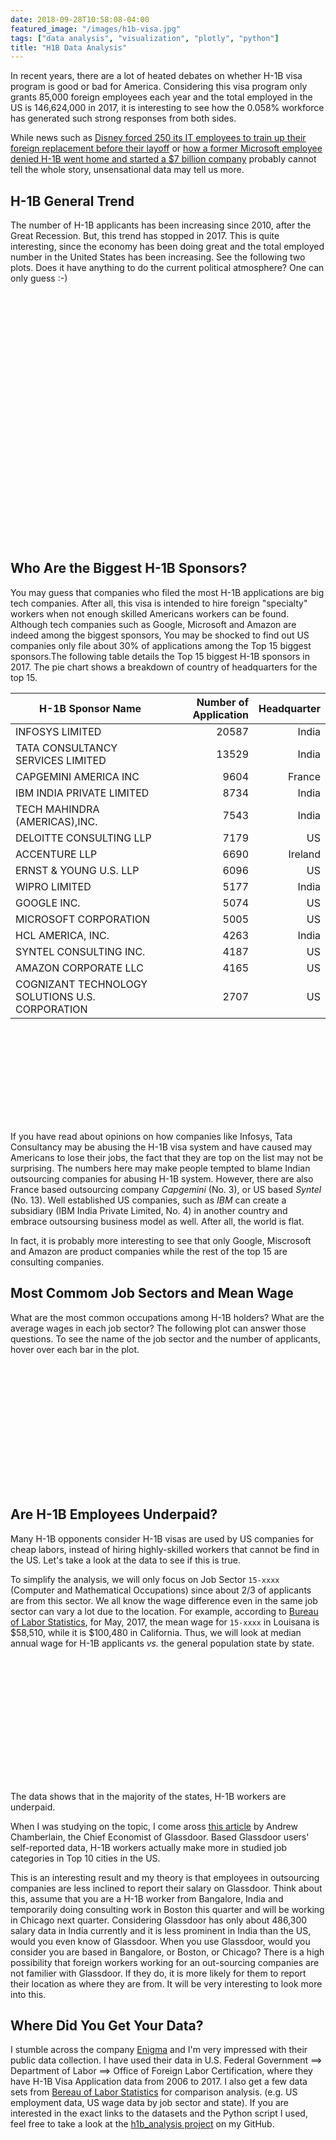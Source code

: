 ```yaml
---
date: 2018-09-28T10:58:08-04:00
featured_image: "/images/h1b-visa.jpg"
tags: ["data analysis", "visualization", "plotly", "python"]
title: "H1B Data Analysis"
---
```


In recent years, there are a lot of heated debates on whether H-1B visa program is good or bad for America. Considering this visa program only grants 85,000 foreign employees each year and the total employed in the US is 146,624,000 in 2017, it is interesting to see how the 0.058% workforce has generated such strong responses from both sides. 

While news such as [Disney forced 250 its IT employees to train up their foreign replacement before their layoff](https://www.nytimes.com/2015/06/04/us/last-task-after-layoff-at-disney-train-foreign-replacements.html) or [how a former Microsoft employee denied H-1B went home and started a $7 billion company](https://money.cnn.com/2017/02/02/news/india/snapdeal-india-kunal-bahl-h1b-visa/index.html) probably cannot tell the whole story, unsensational data may tell us more.

## H-1B General Trend

The number of H-1B applicants has been increasing since 2010, after the Great Recession. But, this trend has stopped in 2017. This is quite interesting, since the economy has been doing great and the total employed number in the United States has been increasing. See the following two plots. Does it have anything to do the current political atmosphere? One can only guess :-)

<script src="https://cdn.plot.ly/plotly-latest.min.js"></script>
<div id="7ed07c9c-981c-4584-a383-11e76c7d07c4" style="height: 200; width: 300;" class="plotly-graph-div"></div><script type="text/javascript">window.PLOTLYENV=window.PLOTLYENV || {};window.PLOTLYENV.BASE_URL="https://plot.ly";Plotly.newPlot("7ed07c9c-981c-4584-a383-11e76c7d07c4", [{"type": "scatter", "x": [2013, 2014, 2015, 2016, 2017], "y": [442277, 519504, 618804, 647852, 624650], "mode": "lines+markers", "name": "H-1B"}, {"type": "scatter", "x": [2013, 2014, 2015, 2016, 2017], "y": [44152, 70998, 88994, 126143, 97603], "mode": "lines+markers", "name": "PERM"}], {}, {"showLink": true, "linkText": "Export to plot.ly"})</script>

<script src="https://cdn.plot.ly/plotly-latest.min.js"></script>
<div id="0d4d5776-63aa-45e4-a5e5-60cad6a61245" style="height: 200; width: 300;" class="plotly-graph-div"></div><script type="text/javascript">window.PLOTLYENV=window.PLOTLYENV || {};window.PLOTLYENV.BASE_URL="https://plot.ly";Plotly.newPlot("0d4d5776-63aa-45e4-a5e5-60cad6a61245", [{"type": "scatter", "x": [2013, 2014, 2015, 2016, 2017], "y": [136369, 138936, 141818, 144348, 146624], "mode": "lines+markers"}], {}, {"showLink": true, "linkText": "Export to plot.ly"})</script>


## Who Are the Biggest H-1B Sponsors?

You may guess that companies who filed the most H-1B applications are big tech companies. After all, this visa is intended to hire foreign "specialty" workers when not enough skilled Americans workers can be found. Although tech companies such as Google, Microsoft and Amazon are indeed among the biggest sponsors, You may be shocked to find out US companies only file about 30% of applications among the Top 15 biggest sponsors.The following table details the Top 15 biggest H-1B sponsors in 2017. The pie chart shows a breakdown of country of headquarters for the top 15.


H-1B Sponsor Name | Number of Application | Headquarter
------------- |-------------:|-------------:
INFOSYS LIMITED | 20587 | India
TATA CONSULTANCY SERVICES LIMITED | 13529 | India
CAPGEMINI AMERICA INC | 9604 | France
IBM INDIA PRIVATE LIMITED | 8734 | India
TECH MAHINDRA (AMERICAS),INC. | 7543 | India
DELOITTE CONSULTING LLP | 7179 | US
ACCENTURE LLP | 6690 | Ireland
ERNST & YOUNG U.S. LLP | 6096 | US
WIPRO LIMITED | 5177 | India
GOOGLE INC. | 5074 | US
MICROSOFT CORPORATION | 5005 | US
HCL AMERICA, INC. | 4263 | India
SYNTEL CONSULTING INC. | 4187 | US
AMAZON CORPORATE LLC | 4165 | US
COGNIZANT TECHNOLOGY SOLUTIONS U.S. CORPORATION | 2707 | US

<script src="https://cdn.plot.ly/plotly-latest.min.js"></script>
<div id="18b02f35-dd79-43ff-ad0f-f2a7854cbbfc" style="height: 150; width: 150;" class="plotly-graph-div"></div><script type="text/javascript">window.PLOTLYENV=window.PLOTLYENV || {};window.PLOTLYENV.BASE_URL="https://plot.ly";Plotly.newPlot("18b02f35-dd79-43ff-ad0f-f2a7854cbbfc", [{"type": "pie", "labels": ["India", "US", "France", "Ireland"], "values": [59833, 34413, 9604, 6690]}], {"title": "Headquarter Location of Top 15 H-1B Sponsors"}, {"showLink": true, "linkText": "Export to plot.ly"})</script>

If you have read about opinions on how companies like Infosys, Tata Consultancy may be abusing the H-1B visa system and have caused may Americans to lose their jobs, the fact that they are top on the list may not be surprising. The numbers here may make people tempted to blame Indian outsourcing companies for abusing H-1B system. However, there are also France based outsourcing company _Capgemini_ (No. 3), or US based _Syntel_ (No. 13). Well established US companies, such as _IBM_ can create a subsidiary (IBM India Private Limited, No. 4) in another country and embrace outsoursing business model as well. After all, the world is flat.  

In fact, it is probably more interesting to see that only Google, Miscrosoft and Amazon are product companies while the rest of the top 15 are consulting companies.
  
## Most Commom Job Sectors and Mean Wage 
What are the most common occupations among H-1B holders? What are the average wages in each job sector? The following plot can answer those questions. To see the name of the job sector and the number of applicants, hover over each bar in the plot. 


<script src="https://cdn.plot.ly/plotly-latest.min.js"></script>
<div id="b74f7109-bcb9-4288-b0c2-39c5294681a0" style="height: 200; width: 300;" class="plotly-graph-div"></div><script type="text/javascript">window.PLOTLYENV=window.PLOTLYENV || {};window.PLOTLYENV.BASE_URL="https://plot.ly";Plotly.newPlot("b74f7109-bcb9-4288-b0c2-39c5294681a0", [{"type": "bar", "x": ["15-xxxx", "13-xxxx", "17-xxxx", "11-xxxx", "19-xxxx", "29-xxxx", "25-xxxx", "27-xxxx", "41-xxxx", "23-xxxx", "21-xxxx", "43-xxxx", "39-xxxx", "35-xxxx", "51-xxxx", "53-xxxx", "45-xxxx", "47-xxxx", "31-xxxx", "49-xxxx", "33-xxxx", "37-xxxx", "26-xxxx"], "y": [412440, 47428, 40148, 22078, 21359, 13733, 13352, 7941, 3052, 1907, 1058, 326, 118, 99, 56, 38, 37, 28, 27, 17, 8, 1, 1], "text": ["Computer and Mathematical Occupations", "Business and Financial Operations Occupations", "Architecture and Engineering Occupations", "Management Occupations", "Life, Physical, and Social Science Occupations", "Healthcare Practitioners and Technical Occupations", "Education, Training, and Library Occupations", "Arts, Design, Entertainment, Sports, and Media Occupations", "Sales and Related Occupations", "Legal Occupations", null, null, null, null, null, null, null, null, null, null, null, null, null], "name": "Number of Applications"}, {"type": "scatter", "x": ["15-xxxx", "13-xxxx", "17-xxxx", "11-xxxx", "19-xxxx", "29-xxxx", "25-xxxx", "27-xxxx", "41-xxxx", "23-xxxx", "21-xxxx", "43-xxxx", "39-xxxx", "35-xxxx", "51-xxxx", "53-xxxx", "45-xxxx", "47-xxxx", "31-xxxx", "49-xxxx", "33-xxxx", "37-xxxx", "26-xxxx"], "y": [73195.0, 64376.0, 73715.0, 109117.0, 48277.0, 94702.0, 49250.0, 52707.0, 90768.5, 89107.0, 38917.0, 40456.0, 29682.0, 41891.0, 44013.0, 61610.0, 35672.0, 41683.0, 42702.0, 45573.0, 56222.5, 47611.0, 50794.0], "name": "Average Annual Wage"}], {"title": "Number of Application in Each Job Sector", "xaxis": {"title": "SOC Code"}, "yaxis": {"title": "Number of Applications / Average Annual Wage($)"}}, {"showLink": true, "linkText": "Export to plot.ly"})</script>

## Are H-1B Employees Underpaid?

Many H-1B opponents consider H-1B visas are used by US companies for cheap labors, instead of hiring highly-skilled workers that cannot be find in the US. Let's take a look at the data to see if this is true.

To simplify the analysis, we will only focus on Job Sector `15-xxxx` (Computer and Mathematical Occupations) since about 2/3 of applicants are from this sector. We all know the wage difference even in the same job sector can vary a lot due to the location. For example, according to [Bureau of Labor Statistics](https://www.bls.gov/oes/), for May, 2017, the mean wage for `15-xxxx` in Louisana is $58,510, while it is $100,480 in California. Thus, we will look at median annual wage for H-1B applicants _vs._ the general population state by state. 

<script src="https://cdn.plot.ly/plotly-latest.min.js"></script>
<div id="738190b6-ae0d-4b0d-9784-22c533fd9075" style="height: 200; width: 300;" class="plotly-graph-div"></div><script type="text/javascript">window.PLOTLYENV=window.PLOTLYENV || {};window.PLOTLYENV.BASE_URL="https://plot.ly";Plotly.newPlot("738190b6-ae0d-4b0d-9784-22c533fd9075", [{"type": "choropleth", "colorscale": "Viridis", "autocolorscale": false, "locations": ["AL", "AK", "AZ", "AR", "CA", "CO", "CT", "DE", "DC", "FL", "GA", "HI", "ID", "IL", "IN", "IA", "KS", "KY", "LA", "ME", "MD", "MA", "MI", "MN", "MS", "MO", "MT", "NE", "NV", "NH", "NJ", "NM", "NY", "NC", "ND", "OH", "OK", "OR", "PA", "RI", "SC", "SD", "TN", "TX", "UT", "VT", "VA", "WA", "WV", "WI", "WY", "GU", "PR", "VI"], "z": [0.7321175409202216, 0.8463541666666666, 0.9211565053425519, 1.0452891287586739, 0.9269705414012739, 0.7875270211846087, 0.7900373599003736, 0.7492780986228343, 0.6450065888554217, 0.9408957722896609, 0.7811790552911022, 0.8169916074887024, 1.0910469150701463, 0.86169881394513, 0.9017950202663578, 0.8800675675675675, 0.9645407428735964, 1.072989122108166, 1.0097846521962057, 0.9465741667858676, 0.679737061769616, 0.8187229437229437, 0.8746663142592838, 0.9161341079641733, 0.9801292407108239, 0.8811916348809681, 1.1148298628745557, 0.9729341641831482, 1.026473844450595, 0.8340280316879951, 0.7149636191078772, 0.8266134580982524, 0.8351472762424657, 0.852567760342368, 1.0275768679305401, 0.8824775185716147, 0.8405817174515235, 0.8975524475524476, 0.8936243318910664, 0.9233669548511048, 0.846642228739003, 0.9355966050923614, 0.9270102651839178, 0.8173723829687133, 0.8549399815327793, 1.2208158844765342, 0.7270048259574905, 0.8625143733231123, 0.9648156937193482, 1.0077845982142857, 0.8292480953958264, 0.9056003486598387, 1.214923076923077, 1.0402014098690835], "locationmode": "USA-states", "text": ["AL<br>state-wide: 77590<br>H-1B: 56805.0", "AK<br>state-wide: 76800<br>H-1B: 65000.0", "AZ<br>state-wide: 79550<br>H-1B: 73278.0", "AR<br>state-wide: 64850<br>H-1B: 67787.0", "CA<br>state-wide: 100480<br>H-1B: 93142.0", "CO<br>state-wide: 92520<br>H-1B: 72862.0", "CT<br>state-wide: 88330<br>H-1B: 69784.0", "DE<br>state-wide: 90040<br>H-1B: 67465.0", "DC<br>state-wide: 106240<br>H-1B: 68525.5", "FL<br>state-wide: 71670<br>H-1B: 67434.0", "GA<br>state-wide: 81930<br>H-1B: 64002.0", "HI<br>state-wide: 77450<br>H-1B: 63276.0", "ID<br>state-wide: 66290<br>H-1B: 72325.5", "IL<br>state-wide: 83470<br>H-1B: 71926.0", "IN<br>state-wide: 69080<br>H-1B: 62296.0", "IA<br>state-wide: 74000<br>H-1B: 65125.0", "KS<br>state-wide: 69460<br>H-1B: 66997.0", "KY<br>state-wide: 65270<br>H-1B: 70034.0", "LA<br>state-wide: 58510<br>H-1B: 59082.5", "ME<br>state-wide: 69910<br>H-1B: 66175.0", "MD<br>state-wide: 95840<br>H-1B: 65146.0", "MA<br>state-wide: 92400<br>H-1B: 75650.0", "MI<br>state-wide: 75670<br>H-1B: 66186.0", "MN<br>state-wide: 82620<br>H-1B: 75691.0", "MS<br>state-wide: 61900<br>H-1B: 60670.0", "MO<br>state-wide: 76030<br>H-1B: 66997.0", "MT<br>state-wide: 59070<br>H-1B: 65853.0", "NE<br>state-wide: 73820<br>H-1B: 71822.0", "NV<br>state-wide: 72260<br>H-1B: 74173.0", "NH<br>state-wide: 82050<br>H-1B: 68432.0", "NJ<br>state-wide: 94830<br>H-1B: 67800.0", "NM<br>state-wide: 72670<br>H-1B: 60070.0", "NY<br>state-wide: 87930<br>H-1B: 73434.5", "NC<br>state-wide: 84120<br>H-1B: 71718.0", "ND<br>state-wide: 62770<br>H-1B: 64501.0", "OH<br>state-wide: 76730<br>H-1B: 67712.5", "OK<br>state-wide: 64980<br>H-1B: 54621.0", "OR<br>state-wide: 82940<br>H-1B: 74443.0", "PA<br>state-wide: 78580<br>H-1B: 70221.0", "RI<br>state-wide: 83280<br>H-1B: 76898.0", "SC<br>state-wide: 68200<br>H-1B: 57741.0", "SD<br>state-wide: 60090<br>H-1B: 56220.0", "TN<br>state-wide: 70140<br>H-1B: 65020.5", "TX<br>state-wide: 85020<br>H-1B: 69493.0", "UT<br>state-wide: 75810<br>H-1B: 64813.0", "VT<br>state-wide: 69250<br>H-1B: 84541.5", "VA<br>state-wide: 97390<br>H-1B: 70803.0", "WA<br>state-wide: 104360<br>H-1B: 90012.0", "WV<br>state-wide: 63210<br>H-1B: 60986.0", "WI<br>state-wide: 71680<br>H-1B: 72238.0", "WY<br>state-wide: 60380<br>H-1B: 50070.0", "GU<br>state-wide: 45890<br>H-1B: 41558.0", "PR<br>state-wide: 39000<br>H-1B: 47382.0", "VI<br>state-wide: 49650<br>H-1B: 51646.0"], "marker": {"line": {"color": "rgb(255,255,255)", "width": 1}}, "colorbar": {"title": "h1b/state ratio"}}], {"title": "Wage Ratio (h1b/state) Among Computer and Mathematical Occupations<br>(Hover for breakdown)", "geo": {"scope": "usa", "projection": {"type": "albers usa"}, "showlakes": true, "lakecolor": "rgb(255, 255, 255)"}}, {"showLink": true, "linkText": "Export to plot.ly"})</script>

The data shows that in the majority of the states, H-1B workers are underpaid. 

When I was studying on the topic, I come aross [this article](https://www.glassdoor.com/research/h1b-workers/) by Andrew Chamberlain, the Chief Economist of Glassdoor. Based Glassdoor users' self-reported data, H-1B workers actually make more in studied job categories in Top 10 cities in the US.

This is an interesting result and my theory is that employees in outsourcing companies are less inclined to report their salary on Glassdoor. Think about this, assume that you are a H-1B worker from Bangalore, India and temporarily doing consulting work in Boston this quarter and will be working in Chicago next quarter. Considering Glassdoor has only about 486,300 salary data in India currently and it is less prominent in India than the US, would you even know of Glassdoor.  When you use Glassdoor, would you consider you are based in Bangalore, or Boston, or Chicago? There is a high possibility that foreign workers working for an out-sourcing companies are not familier with Glassdoor. If they do, it is more likely for them to report their location as where they are from. It will be very interesting to look more into this.


## Where Did You Get Your Data?
I stumble across the company [Enigma](https://www.enigma.com/) and I'm very impressed with their public data collection. I have used their data in U.S. Federal Government ==> Department of Labor ==> Office of Foreign Labor Certification, where they have H-1B Visa Application data from 2006 to 2017. I also get a few data sets from [Bereau of Labor Statistics](https://www.bls.gov/) for comparison analysis. (e.g. US employment data, US wage data by job sector and state). If you are interested in the exact links to the datasets and the Python script I used, feel free to take a look at the [h1b_analysis project](https://github.com/kuol/h1b_analysis) on my GitHub.   
